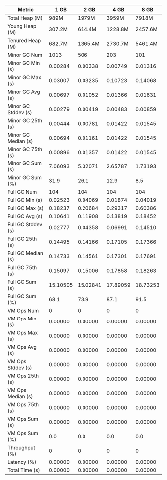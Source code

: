 | Metric | 1 GB | 2 GB | 4 GB | 8 GB |
|------|----|----|----|----|
| Total Heap (M) | 989M | 1979M | 3959M | 7918M |
| Young Heap (M) | 307.2M | 614.4M | 1228.8M | 2457.6M |
| Tenured Heap (M) | 682.7M | 1365.4M | 2730.7M | 5461.4M |
| Minor GC Num | 1013 | 506 | 203 | 101 |
| Minor GC Min (s) | 0.00284 | 0.00338 | 0.00749 | 0.01316 |
| Minor GC Max (s) | 0.03007 | 0.03235 | 0.10723 | 0.14068 |
| Minor GC Avg (s) | 0.00697 | 0.01052 | 0.01366 | 0.01631 |
| Minor GC Stddev (s) | 0.00279 | 0.00419 | 0.00483 | 0.00859 |
| Minor GC 25th (s) | 0.00444 | 0.00781 | 0.01422 | 0.01545 |
| Minor GC Median (s) | 0.00694 | 0.01161 | 0.01422 | 0.01545 |
| Minor GC 75th (s) | 0.00896 | 0.01357 | 0.01422 | 0.01545 |
| Minor GC Sum (s) | 7.06093 | 5.32071 | 2.65787 | 1.73193 |
| Minor GC Sum (%) | 31.9 | 26.1 | 12.9 | 8.5 |
| Full GC Num | 104 | 104 | 104 | 104 |
| Full GC Min (s) | 0.02523 | 0.04069 | 0.01874 | 0.04019 |
| Full GC Max (s) | 0.18237 | 0.20684 | 0.29317 | 0.60386 |
| Full GC Avg (s) | 0.10641 | 0.11908 | 0.13819 | 0.18452 |
| Full GC Stddev (s) | 0.02777 | 0.04358 | 0.06991 | 0.14510 |
| Full GC 25th (s) | 0.14495 | 0.14166 | 0.17105 | 0.17366 |
| Full GC Median (s) | 0.14733 | 0.14561 | 0.17301 | 0.17691 |
| Full GC 75th (s) | 0.15097 | 0.15006 | 0.17858 | 0.18263 |
| Full GC Sum (s) | 15.10505 | 15.02841 | 17.89059 | 18.73253 |
| Full GC Sum (%) | 68.1 | 73.9 | 87.1 | 91.5 |
| VM Ops Num | 0 | 0 | 0 | 0 |
| VM Ops Min (s) | 0.00000 | 0.00000 | 0.00000 | 0.00000 |
| VM Ops Max (s) | 0.00000 | 0.00000 | 0.00000 | 0.00000 |
| VM Ops Avg (s) | 0.00000 | 0.00000 | 0.00000 | 0.00000 |
| VM Ops Stddev (s) | 0.00000 | 0.00000 | 0.00000 | 0.00000 |
| VM Ops 25th (s) | 0.00000 | 0.00000 | 0.00000 | 0.00000 |
| VM Ops Median (s) | 0.00000 | 0.00000 | 0.00000 | 0.00000 |
| VM Ops 75th (s) | 0.00000 | 0.00000 | 0.00000 | 0.00000 |
| VM Ops Sum (s) | 0.00000 | 0.00000 | 0.00000 | 0.00000 |
| VM Ops Sum (%) | 0.0 | 0.0 | 0.0 | 0.0 |
| Throughput (%) | 0 | 0 | 0 | 0 |
| Latency (%) | 0.00000 | 0.00000 | 0.00000 | 0.00000 |
| Total Time (s) | 0.00000 | 0.00000 | 0.00000 | 0.00000 |
